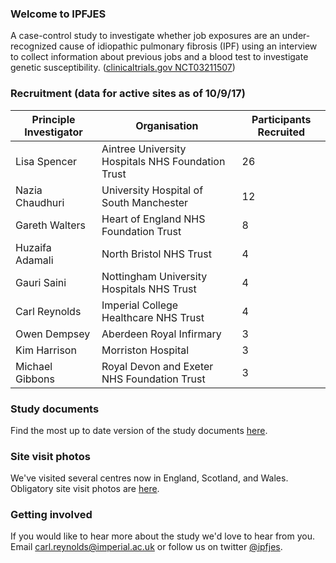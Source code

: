 ### Welcome to IPFJES 

A case-control study to investigate whether job exposures are an under-recognized cause of idiopathic pulmonary fibrosis (IPF) using an interview to collect information about previous jobs and a blood test to investigate genetic susceptibility. ([clinicaltrials.gov NCT03211507](https://clinicaltrials.gov/ct2/show/NCT03211507))

### Recruitment (data for active sites as of 10/9/17)

| Principle Investigator | Organisation                                      | Participants Recruited |
|------------------------|---------------------------------------------------|------------------------|
| Lisa Spencer           | Aintree University Hospitals NHS Foundation Trust | 26                     |
| Nazia Chaudhuri        | University Hospital of South Manchester           | 12                     |
| Gareth Walters         | Heart of England NHS Foundation Trust             | 8                      |
| Huzaifa Adamali        | North Bristol NHS Trust                           | 4                      |
| Gauri Saini            | Nottingham University Hospitals NHS Trust         | 4                      |
| Carl Reynolds          | Imperial College Healthcare NHS Trust             | 4                      |
| Owen Dempsey           | Aberdeen Royal Infirmary                          | 3                      |
| Kim Harrison           | Morriston Hospital                                | 3                      |
| Michael Gibbons        | Royal Devon and Exeter NHS Foundation Trust       | 3                      |

### Study documents

Find the most up to date version of the study documents [here](https://github.com/drcjar/ipfjes/).

### Site visit photos

We've visited several centres now in England, Scotland, and Wales. Obligatory site visit photos are [here](https://github.com/drcjar/ipfjes/blob/master/photos/photos.md).

### Getting involved

If you would like to hear more about the study we'd love to hear from you. Email <carl.reynolds@imperial.ac.uk> or follow us on twitter [@ipfjes](https://twitter.com/ipfjes). 


